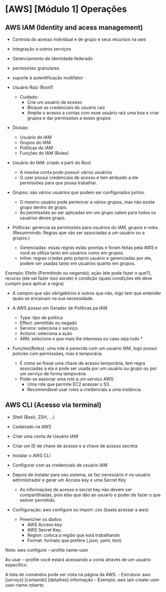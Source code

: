 # [AWS] [Módulo 1] Operações

## AWS IAM (Identity and acess management)

- Controla do acesso individual e de grupo e seus recursos na aws
- Integração a outros serviços
- Gerenciamento de identidade federado
- permissões granulares
- suporte à autentificação multifator


- Usuário Raiz (Root!)
	- Cuidado:
		- Crie um usuário de acesso
		- Bloquei as credenciais do usuário raiz
		- Amplie o acesso a contas com esse usuário raiz uma boa e criar grupos e dar permissões a esses grupos
		
		
- Divisão:
	- Usuário do IAM
	- Grupos do IAM
	- Políticas do IAM
	- Funções do IAM (Roles)


- Usuário do IAM: criado a parti do Root
	- A mesma conta pode possuir vários usuários
	- O user possui credenciais de acesso e tem atribuido a ele permissões para que possa trabalhar.

		
- Grupos: são vários usuários que podem ser configurados juntos. 
	- O mesmo usuário pode pertencer a vários grupos, mas não existe grupo dentro de grupo.
	- As permissões ao ser aplicadas em um grupo valem para todos os usuários desse grupo. 	


- Políticas: gerencia as permissões para usuários do IAM, grupos e roles. (Resummindo: Regras que vão ser associadas a um usuário ou a grupos.)
	- Gerenciadas: essas regras estão prontas e foram feitas pela AWS e você as utiliza tanto em usuários como em grupos. 	
	- Inline: regras criadas pelo próprio usuário e gerenciadas por ele, podem ser usadas tanto em usuários quanto em grupos.

Exemplo: Efeito (Permitindo ou negando), ação (ele pode fazer o que?), recurso (ele vai fazer isso aonde) e condição (quais condições ele deve cumprir para aplicar a regra)

- A campos que são obrigatórios e outros que não, logo tem que entender quais se encaixam na sua necessidade.
- A AWS possui um Gerador de Politicas pa IAM
	- Type: tipo de política
	- Effect: permitido ou negado
	- Service: seleciona o serviço
	- Actions: seleciona a ação 
	- ARN: selecione o que mais lhe interessa ou caso seja tudo *.


- Funções(Roles): uma role é parecida com um usuário IAM, logo possui policies com permissões, mas é temporária.
	- É como se fosse uma chave de acesso temporária, tem regra associadas a ela e pode ser usada por um usuário ou grupo ou por um serviço de forma temporária. 
	- Pode-se associar uma role a um serviço AWS:
		- Uma role que permite EC2 acessar o S3. 
		- Recomendável usar roles a credenciais a uma instância. 



## AWS CLI (Acesso via terminal)

- Shell (Bash, ZSH, ...)
- Cadatrado na AWS
- Criar uma conta de Usuário IAM
- Criar um ID de chave de acesso e a chave de acesso secreta
- Instalar o AWS CLI
- Configurar com as credenciais de usuário IAM

- Depois de instalar para seu sistema, se faz necessário ir no usuário administrador e gerar um Access key e uma Secret Key
	- As informações de acesso e secret key não devem ser compartilhadas, pois elas que dão ao usuário o poder de fazer o que estiver permitido.

- Configuração: aws configure ou import .csv (basta acessar a aws)
	- Preencher os dados: 
		- AWS Access key:
		- AWS Secret Key:
		- Region: coloca a região que está trabalhando
		- Format: formato que prefere (.json, yaml, text)
	
Note: aws configure --profile name-user

Ao usar --profile você estará acessando a conta através de um usuário especifico.

A lista de comandos pode ser vista na página da AWS.
	- Estrutura: aws [serviço] [comando] [detalhes] informação
	- Exemplo: aws iam create-user user-name roberto
